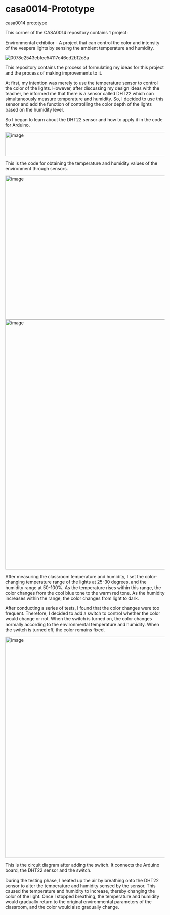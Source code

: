 # casa0014-Prototype
casa0014 prototype

This corner of the CASA0014 repository contains 1 project:

Environmental exhibitor - A project that can control the color and intensity of the vespera lights by sensing the ambient temperature and humidity.

![0078e2543ebfee54117e46ed2b12c8a](https://github.com/user-attachments/assets/b5e80746-81c6-4134-b61d-25d1b9fedf74)

This repository contains the process of formulating my ideas for this project and the process of making improvements to it.

At first, my intention was merely to use the temperature sensor to control the color of the lights. However, after discussing my design ideas with the teacher, he informed me that there is a sensor called DHT22 which can simultaneously measure temperature and humidity. So, I decided to use this sensor and add the function of controlling the color depth of the lights based on the humidity level.

So I began to learn about the DHT22 sensor and how to apply it in the code for Arduino. 

<img width="669" height="76" alt="image" src="https://github.com/user-attachments/assets/5265f6d0-c5e3-47bd-9d8a-8410171db7bf" />

This is the code for obtaining the temperature and humidity values of the environment through sensors.

<img width="1352" height="454" alt="image" src="https://github.com/user-attachments/assets/b30fa97b-5f61-444b-9e2d-7f37eaf6758a" />
<img width="1435" height="789" alt="image" src="https://github.com/user-attachments/assets/354d56db-19a3-4ea2-9ef9-b691a7618cca" />

After measuring the classroom temperature and humidity, I set the color-changing temperature range of the lights at 25-30 degrees, and the humidity range at 50-100%. As the temperature rises within this range, the color changes from the cool blue tone to the warm red tone. As the humidity increases within the range, the color changes from light to dark.

After conducting a series of tests, I found that the color changes were too frequent. Therefore, I decided to add a switch to control whether the color would change or not. When the switch is turned on, the color changes normally according to the environmental temperature and humidity. When the switch is turned off, the color remains fixed.

<img width="1016" height="698" alt="image" src="https://github.com/user-attachments/assets/0eab93e2-dc47-4f9a-94f1-21a5774e9ba3" />

This is the circuit diagram after adding the switch. It connects the Arduino board, the DHT22 sensor and the switch.

During the testing phase, I heated up the air by breathing onto the DHT22 sensor to alter the temperature and humidity sensed by the sensor. This caused the temperature and humidity to increase, thereby changing the color of the light. Once I stopped breathing, the temperature and humidity would gradually return to the original environmental parameters of the classroom, and the color would also gradually change.
